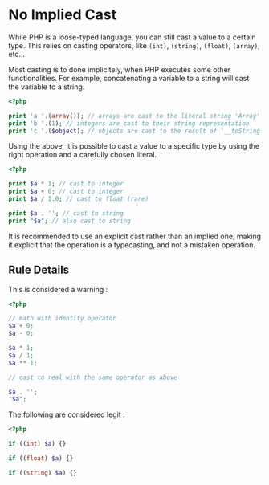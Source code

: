 <!-- Good Practices -->
# No Implied Cast

While PHP is a loose-typed language, you can still cast a value to a certain type. This relies on casting operators, like `(int)`, `(string)`, `(float)`, `(array)`, etc...

Most casting is to done implicitely, when PHP executes some other functionalities. For example, concatenating a variable to a string will cast the variable to a string. 

```php
<?php

print 'a '.(array()); // arrays are cast to the literal string 'Array'
print 'b '.(1); // integers are cast to their string representation 
print 'c '.($object); // objects are cast to the result of '__toString' or emit an error.

```


Using the above, it is possible to cast a value to a specific type by using the right operation and a carefully chosen literal.

```php
<?php

print $a * 1; // cast to integer
print $a + 0; // cast to integer
print $a / 1.0; // cast to float (rare)

print $a . ''; // cast to string
print "$a"; // also cast to string

```


It is recommended to use an explicit cast rather than an implied one, making it explicit that the operation is a typecasting, and not a mistaken operation. 


## Rule Details

This is considered a warning : 

```php
<?php

// math with identity operator
$a + 0;
$a - 0;

$a * 1; 
$a / 1; 
$a ** 1; 

// cast to real with the same operator as above

$a . ''; 
"$a"; 

```


The following are considered legit : 

```php
<?php

if ((int) $a) {} 

if ((float) $a) {} 

if ((string) $a) {} 

```

